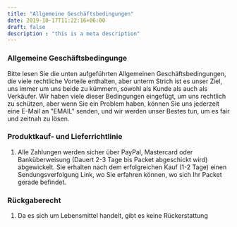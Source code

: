 ```yaml
---
title: "Allgemeine Geschäftsbedingungen"
date: 2019-10-17T11:22:16+06:00
draft: false
description : "this is a meta description"
---
```


### Allgemeine Geschäftsbedingunge

Bitte lesen Sie die unten aufgeführten Allgemeinen Geschäftsbedingungen, die viele rechtliche Vorteile enthalten, aber unterm Strich ist es unser Ziel, uns immer um uns beide zu kümmern, sowohl als Kunde als auch als Verkäufer. Wir haben viele dieser Bedingungen eingefügt, um uns rechtlich zu schützen, aber wenn Sie ein Problem haben, können Sie uns jederzeit eine E-Mail an "EMAIL" senden, und wir werden unser Bestes tun, um es fair und zeitnah zu lösen.

### Produktkauf- und Lieferrichtlinie

1) Alle Zahlungen werden sicher über PayPal, Mastercard oder Banküberweisung (Dauert 2-3 Tage bis Packet abgeschickt wird) abgewickelt. Sie erhalten nach dem erfolgreichen Kauf (1-2 Tage) einen Sendungsverfolgung Link, wo Sie erfahren können, wo sich Ihr Packet gerade befindet.

### Rückgaberecht

1) Da es sich um Lebensmittel handelt, gibt es keine Rückerstattung
